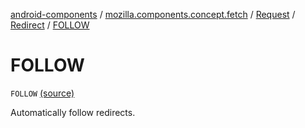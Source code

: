 [android-components](../../../index.md) / [mozilla.components.concept.fetch](../../index.md) / [Request](../index.md) / [Redirect](index.md) / [FOLLOW](./-f-o-l-l-o-w.md)

# FOLLOW

`FOLLOW` [(source)](https://github.com/mozilla-mobile/android-components/blob/master/components/concept/fetch/src/main/java/mozilla/components/concept/fetch/Request.kt#L104)

Automatically follow redirects.

